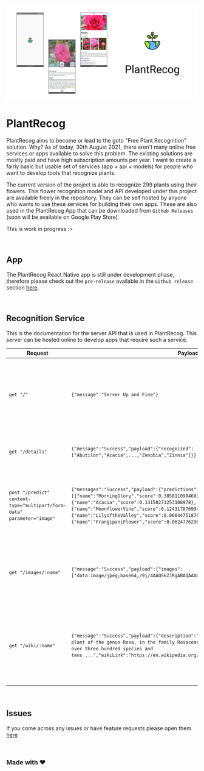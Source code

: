 <img src="./repoAssets/banner.png" />

<br />

# PlantRecog

PlantRecog aims to become or lead to the goto "Free Plant Recognition" solution. Why? As of today, 30th August 2021, there aren't many online free services or apps available to solve this problem. The existing solutions are mostly paid and have high subscription amounts per year. I want to create a fairly basic but usable set of services (app + api + models) for people who want to develop tools that recognize plants.

The current version of the project is able to recognize 299 plants using their flowers. This flower recognition model and API developed under this project are available freely in the repository. They can be self hosted by anyone who wants to use these services for building their own apps. These are also used in the PlantRecog App that can be downloaded from `Github Releases` (soon will be available on Google Play Store).

This is work in progress :>

<br />

## App
The PlantRecog React Native app is still under development phase, therefore please check out the `pre-release` available in the `Github release` section [here](https://github.com/sarthakpranesh/PlantRecog/releases).

<br />

## Recognition Service
This is the documentation for the server API that is used in PlantRecog. This server can be hosted online to develop apps that require such a service.

| Request | Payload | Description |
| --- | --- | --- |
| `get "/"` | `{"message":"Server Up and Fine"}` | Index route to make sure server is running, Heroku puts the server to sleep so it'll be great to call this in start of your app to wake the server up |
| `get "/details"` | `{"message":"Success","payload":{"recognized":["Abutilon","Acacia",...,"Zenobia","Zinnia"]}}` | Get all the recognized classes for the latest model available on the server |
| `post "/predict" content-type="multipart/form-data" parameter="image"` | `{"messages":"Success","payload":{"predictions":[{"name":"MorningGlory","score":0.38581109046936035},{"name":"Acacia","score":0.14158271253108978},{"name":"MoonflowerVine","score":0.12431787699460983},{"name":"LilyoftheValley","score":0.06644751876592636},{"name":"FrangipaniFlower","score":0.062477629631757736}]}}` | Post plant image using `multipart/form-data`, parameter name should be `image` and the route will provide the top 5 prediction for the plant image |
| `get "/images/:name"` | `{"message":"Success","payload":{"images":["data:image/jpeg;base64,/9j/4AAQSkZJRgABAQAAAQABAAD/2wCEAAoHCBUWFRgVFRUYG/...",...]}}` | Get images scrapped from Google for the name keyword passed to the route, can be used to get images similar to the predicted one |
| `get "/wiki/:name"` | `{"message":"Success","payload":{"description":"A rose is a woody perennial flowering plant of the genus Rosa, in the family Rosaceae, or the flower it bears. There are over three hundred species and tens ...","wikiLink":"https://en.wikipedia.org/wiki/Rose"}}` | Get short description from Wikipedia about the name keyword passed to the route, can be used to get details regarding the recognized plant |

<br />

## Issues
If you come across any issues or have feature requests please open them [here](https://github.com/sarthakpranesh/PlantRecog/issues)

<br />

<h3>Made with ♥</h3>
